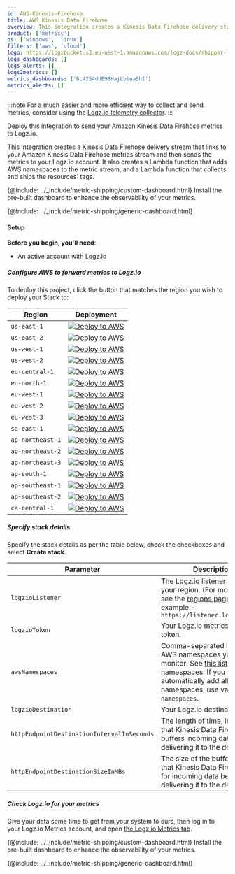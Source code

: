```yaml
---
id: AWS-Kinesis-Firehose
title: AWS Kinesis Data Firehose
overview: This integration creates a Kinesis Data Firehose delivery stream that links to your Amazon Kinesis Data Firehose metrics stream and then sends the metrics to your Logz.io account. It also creates a Lambda function that adds AWS namespaces to the metric stream, and a Lambda function that collects and ships the resources' tags.
product: ['metrics']
os: ['windows', 'linux']
filters: ['aws', 'cloud']
logo: https://logzbucket.s3.eu-west-1.amazonaws.com/logz-docs/shipper-logos/Amazon-Kinesis.svg
logs_dashboards: []
logs_alerts: []
logs2metrics: []
metrics_dashboards: ['6c42S4dUE98HajLbiuaShI']
metrics_alerts: []
---
```



:::note
For a much easier and more efficient way to collect and send metrics, consider using the [Logz.io telemetry collector](https://app.logz.io/#/dashboard/send-your-data/agent/new).
:::




Deploy this integration to send your Amazon Kinesis Data Firehose metrics to Logz.io.

This integration creates a Kinesis Data Firehose delivery stream that links to your Amazon Kinesis Data Firehose metrics stream and then sends the metrics to your Logz.io account. It also creates a Lambda function that adds AWS namespaces to the metric stream, and a Lambda function that collects and ships the resources' tags.

{@include: ../_include/metric-shipping/custom-dashboard.html} Install the pre-built dashboard to enhance the observability of your metrics.

<!-- logzio-inject:install:grafana:dashboards ids=["6c42S4dUE98HajLbiuaShI"] -->

{@include: ../_include/metric-shipping/generic-dashboard.html}

#### Setup

**Before you begin, you'll need**:

* An active account with Logz.io



##### Configure AWS to forward metrics to Logz.io

To deploy this project, click the button that matches the region you wish to deploy your Stack to:

| Region           | Deployment                                                                                                                                                                                                                                                                                                                                                          |
|------------------|---------------------------------------------------------------------------------------------------------------------------------------------------------------------------------------------------------------------------------------------------------------------------------------------------------------------------------------------------------------------|
| `us-east-1`      | [![Deploy to AWS](https://dytvr9ot2sszz.cloudfront.net/logz-docs/lights/LightS-button.png)](https://console.aws.amazon.com/cloudformation/home?region=us-east-1#/stacks/create/review?templateURL=https://logzio-aws-integrations-us-east-1.s3.amazonaws.com/metric-stream-helpers/aws/1.2.4/sam-template.yaml&stackName=logzio-metric-stream&param_logzioToken=<<PROMETHEUS-METRICS-SHIPPING-TOKEN>>&param_logzioListener=https://<<LISTENER-HOST>>:8053)           |
| `us-east-2`      | [![Deploy to AWS](https://dytvr9ot2sszz.cloudfront.net/logz-docs/lights/LightS-button.png)](https://console.aws.amazon.com/cloudformation/home?region=us-east-2#/stacks/create/review?templateURL=https://logzio-aws-integrations-us-east-2.s3.amazonaws.com/metric-stream-helpers/aws/1.2.4/sam-template.yaml&stackName=logzio-metric-stream&param_logzioToken=<<PROMETHEUS-METRICS-SHIPPING-TOKEN>>&param_logzioListener=https://<<LISTENER-HOST>>:8053)           |
| `us-west-1`      | [![Deploy to AWS](https://dytvr9ot2sszz.cloudfront.net/logz-docs/lights/LightS-button.png)](https://console.aws.amazon.com/cloudformation/home?region=us-west-1#/stacks/create/review?templateURL=https://logzio-aws-integrations-us-west-1.s3.amazonaws.com/metric-stream-helpers/aws/1.2.4/sam-template.yaml&stackName=logzio-metric-stream&param_logzioToken=<<PROMETHEUS-METRICS-SHIPPING-TOKEN>>&param_logzioListener=https://<<LISTENER-HOST>>:8053)           |
| `us-west-2`      | [![Deploy to AWS](https://dytvr9ot2sszz.cloudfront.net/logz-docs/lights/LightS-button.png)](https://console.aws.amazon.com/cloudformation/home?region=us-west-2#/stacks/create/review?templateURL=https://logzio-aws-integrations-us-west-2.s3.amazonaws.com/metric-stream-helpers/aws/1.2.4/sam-template.yaml&stackName=logzio-metric-stream&param_logzioToken=<<PROMETHEUS-METRICS-SHIPPING-TOKEN>>&param_logzioListener=https://<<LISTENER-HOST>>:8053)           |
| `eu-central-1`   | [![Deploy to AWS](https://dytvr9ot2sszz.cloudfront.net/logz-docs/lights/LightS-button.png)](https://console.aws.amazon.com/cloudformation/home?region=eu-central-1#/stacks/create/review?templateURL=https://logzio-aws-integrations-eu-central-1.s3.amazonaws.com/metric-stream-helpers/aws/1.2.4/sam-template.yaml&stackName=logzio-metric-stream&param_logzioToken=<<PROMETHEUS-METRICS-SHIPPING-TOKEN>>&param_logzioListener=https://<<LISTENER-HOST>>:8053)     |
| `eu-north-1`     | [![Deploy to AWS](https://dytvr9ot2sszz.cloudfront.net/logz-docs/lights/LightS-button.png)](https://console.aws.amazon.com/cloudformation/home?region=eu-north-1#/stacks/create/review?templateURL=https://logzio-aws-integrations-eu-north-1.s3.amazonaws.com/metric-stream-helpers/aws/1.2.4/sam-template.yaml&stackName=logzio-metric-stream&param_logzioToken=<<PROMETHEUS-METRICS-SHIPPING-TOKEN>>&param_logzioListener=https://<<LISTENER-HOST>>:8053)         |
| `eu-west-1`      | [![Deploy to AWS](https://dytvr9ot2sszz.cloudfront.net/logz-docs/lights/LightS-button.png)](https://console.aws.amazon.com/cloudformation/home?region=eu-west-1#/stacks/create/review?templateURL=https://logzio-aws-integrations-eu-west-1.s3.amazonaws.com/metric-stream-helpers/aws/1.2.4/sam-template.yaml&stackName=logzio-metric-stream&param_logzioToken=<<PROMETHEUS-METRICS-SHIPPING-TOKEN>>&param_logzioListener=https://<<LISTENER-HOST>>:8053)           |
| `eu-west-2`      | [![Deploy to AWS](https://dytvr9ot2sszz.cloudfront.net/logz-docs/lights/LightS-button.png)](https://console.aws.amazon.com/cloudformation/home?region=eu-west-2#/stacks/create/review?templateURL=https://logzio-aws-integrations-eu-west-2.s3.amazonaws.com/metric-stream-helpers/aws/1.2.4/sam-template.yaml&stackName=logzio-metric-stream&param_logzioToken=<<PROMETHEUS-METRICS-SHIPPING-TOKEN>>&param_logzioListener=https://<<LISTENER-HOST>>:8053)           |
| `eu-west-3`      | [![Deploy to AWS](https://dytvr9ot2sszz.cloudfront.net/logz-docs/lights/LightS-button.png)](https://console.aws.amazon.com/cloudformation/home?region=eu-west-3#/stacks/create/review?templateURL=https://logzio-aws-integrations-eu-west-3.s3.amazonaws.com/metric-stream-helpers/aws/1.2.4/sam-template.yaml&stackName=logzio-metric-stream&param_logzioToken=<<PROMETHEUS-METRICS-SHIPPING-TOKEN>>&param_logzioListener=https://<<LISTENER-HOST>>:8053)           |
| `sa-east-1`      | [![Deploy to AWS](https://dytvr9ot2sszz.cloudfront.net/logz-docs/lights/LightS-button.png)](https://console.aws.amazon.com/cloudformation/home?region=sa-east-1#/stacks/create/review?templateURL=https://logzio-aws-integrations-sa-east-1.s3.amazonaws.com/metric-stream-helpers/aws/1.2.4/sam-template.yaml&stackName=logzio-metric-stream&param_logzioToken=<<PROMETHEUS-METRICS-SHIPPING-TOKEN>>&param_logzioListener=https://<<LISTENER-HOST>>:8053)           |
| `ap-northeast-1` | [![Deploy to AWS](https://dytvr9ot2sszz.cloudfront.net/logz-docs/lights/LightS-button.png)](https://console.aws.amazon.com/cloudformation/home?region=ap-northeast-1#/stacks/create/review?templateURL=https://logzio-aws-integrations-ap-northeast-1.s3.amazonaws.com/metric-stream-helpers/aws/1.2.4/sam-template.yaml&stackName=logzio-metric-stream&param_logzioToken=<<PROMETHEUS-METRICS-SHIPPING-TOKEN>>&param_logzioListener=https://<<LISTENER-HOST>>:8053) |
| `ap-northeast-2` | [![Deploy to AWS](https://dytvr9ot2sszz.cloudfront.net/logz-docs/lights/LightS-button.png)](https://console.aws.amazon.com/cloudformation/home?region=ap-northeast-2#/stacks/create/review?templateURL=https://logzio-aws-integrations-ap-northeast-2.s3.amazonaws.com/metric-stream-helpers/aws/1.2.4/sam-template.yaml&stackName=logzio-metric-stream&param_logzioToken=<<PROMETHEUS-METRICS-SHIPPING-TOKEN>>&param_logzioListener=https://<<LISTENER-HOST>>:8053) |
| `ap-northeast-3` | [![Deploy to AWS](https://dytvr9ot2sszz.cloudfront.net/logz-docs/lights/LightS-button.png)](https://console.aws.amazon.com/cloudformation/home?region=ap-northeast-3#/stacks/create/review?templateURL=https://logzio-aws-integrations-ap-northeast-3.s3.amazonaws.com/metric-stream-helpers/aws/1.2.4/sam-template.yaml&stackName=logzio-metric-stream&param_logzioToken=<<PROMETHEUS-METRICS-SHIPPING-TOKEN>>&param_logzioListener=https://<<LISTENER-HOST>>:8053) |
| `ap-south-1`     | [![Deploy to AWS](https://dytvr9ot2sszz.cloudfront.net/logz-docs/lights/LightS-button.png)](https://console.aws.amazon.com/cloudformation/home?region=ap-south-1#/stacks/create/review?templateURL=https://logzio-aws-integrations-ap-south-1.s3.amazonaws.com/metric-stream-helpers/aws/1.2.4/sam-template.yaml&stackName=logzio-metric-stream&param_logzioToken=<<PROMETHEUS-METRICS-SHIPPING-TOKEN>>&param_logzioListener=https://<<LISTENER-HOST>>:8053)         |
| `ap-southeast-1` | [![Deploy to AWS](https://dytvr9ot2sszz.cloudfront.net/logz-docs/lights/LightS-button.png)](https://console.aws.amazon.com/cloudformation/home?region=ap-southeast-1#/stacks/create/review?templateURL=https://logzio-aws-integrations-ap-southeast-1.s3.amazonaws.com/metric-stream-helpers/aws/1.2.4/sam-template.yaml&stackName=logzio-metric-stream&param_logzioToken=<<PROMETHEUS-METRICS-SHIPPING-TOKEN>>&param_logzioListener=https://<<LISTENER-HOST>>:8053) |
| `ap-southeast-2` | [![Deploy to AWS](https://dytvr9ot2sszz.cloudfront.net/logz-docs/lights/LightS-button.png)](https://console.aws.amazon.com/cloudformation/home?region=ap-southeast-2#/stacks/create/review?templateURL=https://logzio-aws-integrations-ap-southeast-2.s3.amazonaws.com/metric-stream-helpers/aws/1.2.4/sam-template.yaml&stackName=logzio-metric-stream&param_logzioToken=<<PROMETHEUS-METRICS-SHIPPING-TOKEN>>&param_logzioListener=https://<<LISTENER-HOST>>:8053) |
| `ca-central-1`   | [![Deploy to AWS](https://dytvr9ot2sszz.cloudfront.net/logz-docs/lights/LightS-button.png)](https://console.aws.amazon.com/cloudformation/home?region=ca-central-1#/stacks/create/review?templateURL=https://logzio-aws-integrations-ca-central-1.s3.amazonaws.com/metric-stream-helpers/aws/1.2.4/sam-template.yaml&stackName=logzio-metric-stream&param_logzioToken=<<PROMETHEUS-METRICS-SHIPPING-TOKEN>>&param_logzioListener=https://<<LISTENER-HOST>>:8053)     |

##### Specify stack details

Specify the stack details as per the table below, check the checkboxes and select **Create stack**.

| Parameter                                  | Description                                                                                                                                                                                          | Required/Default |
|--------------------------------------------|------------------------------------------------------------------------------------------------------------------------------------------------------------------------------------------------------|------------------|
| `logzioListener`                           | The Logz.io listener URL for your region. (For more details, see the [regions page](https://docs.logz.io/user-guide/accounts/account-region.html). For example - `https://listener.logz.io:8053`     | **Required**     |
| `logzioToken`                              | Your Logz.io metrics shipping token.                                                                                                                                                                 | **Required**     |
| `awsNamespaces`                            | Comma-separated list of the AWS namespaces you want to monitor. See [this list](https://docs.aws.amazon.com/AmazonCloudWatch/latest/monitoring/aws-services-cloudwatch-metrics.html) of namespaces. If you want to automatically add all namespaces, use value `all-namespaces`. | **Required**     |
| `logzioDestination`                        | Your Logz.io destination URL.                                                                                                                                                                        | **Required**     |
| `httpEndpointDestinationIntervalInSeconds` | The length of time, in seconds, that Kinesis Data Firehose buffers incoming data before delivering it to the destination.                                                                            | `60`             |
| `httpEndpointDestinationSizeInMBs`         | The size of the buffer, in MBs, that Kinesis Data Firehose uses for incoming data before delivering it to the destination.                                                                           | `5`              |



##### Check Logz.io for your metrics

Give your data some time to get from your system to ours, then log in to your Logz.io Metrics account, and open [the Logz.io Metrics tab](https://app.logz.io/#/dashboard/metrics/).


{@include: ../_include/metric-shipping/custom-dashboard.html} Install the pre-built dashboard to enhance the observability of your metrics.

<!-- logzio-inject:install:grafana:dashboards ids=["6c42S4dUE98HajLbiuaShI"] -->

{@include: ../_include/metric-shipping/generic-dashboard.html}